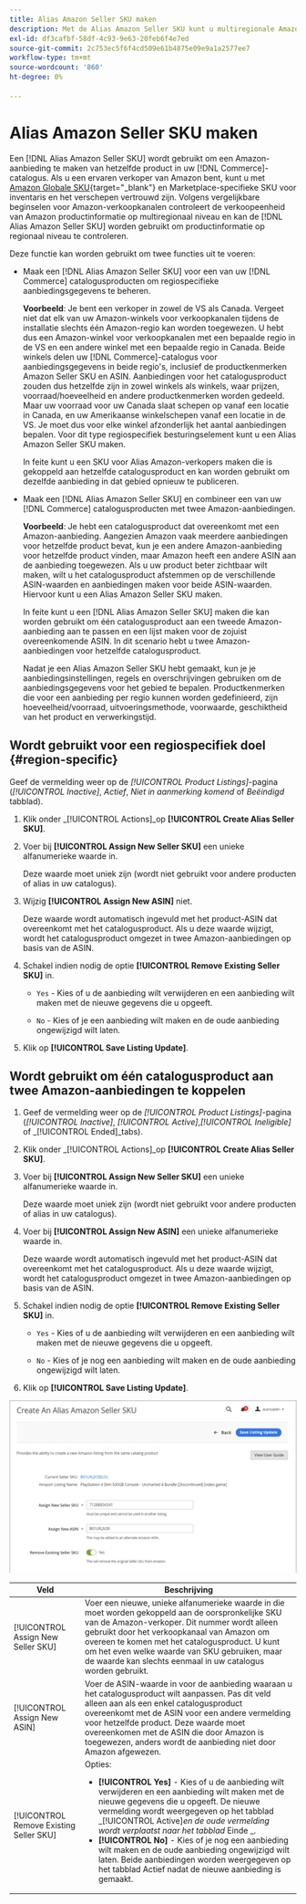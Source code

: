 ```yaml
---
title: Alias Amazon Seller SKU maken
description: Met de Alias Amazon Seller SKU kunt u multiregionale Amazon-aanbiedingen maken op basis van je catalogusproducten voor Handel.
exl-id: df3cafbf-58df-4c93-9e63-20feb6f4e7ed
source-git-commit: 2c753ec5f6f4cd509e61b4875e09e9a1a2577ee7
workflow-type: tm+mt
source-wordcount: '860'
ht-degree: 0%

---
```


# Alias Amazon Seller SKU maken

Een [!DNL Alias Amazon Seller SKU] wordt gebruikt om een Amazon-aanbieding te maken van hetzelfde product in uw [!DNL Commerce]-catalogus. Als u een ervaren verkoper van Amazon bent, kunt u met [Amazon Globale SKU](https://sellercentral.amazon.com/gp/help/external/help.html?itemID=201394090){target=&quot;_blank&quot;} en Marketplace-specifieke SKU voor inventaris en het verschepen vertrouwd zijn. Volgens vergelijkbare beginselen voor Amazon-verkoopkanalen controleert de verkoopeenheid van Amazon productinformatie op multiregionaal niveau en kan de [!DNL Alias Amazon Seller SKU] worden gebruikt om productinformatie op regionaal niveau te controleren.

Deze functie kan worden gebruikt om twee functies uit te voeren:

- Maak een [!DNL Alias Amazon Seller SKU] voor een van uw [!DNL Commerce] catalogusproducten om regiospecifieke aanbiedingsgegevens te beheren.

   **Voorbeeld**: Je bent een verkoper in zowel de VS als Canada. Vergeet niet dat elk van uw Amazon-winkels voor verkoopkanalen tijdens de installatie slechts één Amazon-regio kan worden toegewezen. U hebt dus een Amazon-winkel voor verkoopkanalen met een bepaalde regio in de VS en een andere winkel met een bepaalde regio in Canada. Beide winkels delen uw [!DNL Commerce]-catalogus voor aanbiedingsgegevens in beide regio&#39;s, inclusief de productkenmerken Amazon Seller SKU en ASIN. Aanbiedingen voor het catalogusproduct zouden dus hetzelfde zijn in zowel winkels als winkels, waar prijzen, voorraad/hoeveelheid en andere productkenmerken worden gedeeld. Maar uw voorraad voor uw Canada slaat schepen op vanaf een locatie in Canada, en uw Amerikaanse winkelschepen vanaf een locatie in de VS. Je moet dus voor elke winkel afzonderlijk het aantal aanbiedingen bepalen. Voor dit type regiospecifiek besturingselement kunt u een Alias Amazon Seller SKU maken.

   In feite kunt u een SKU voor Alias Amazon-verkopers maken die is gekoppeld aan hetzelfde catalogusproduct en kan worden gebruikt om dezelfde aanbieding in dat gebied opnieuw te publiceren.

- Maak een [!DNL Alias Amazon Seller SKU] en combineer een van uw [!DNL Commerce] catalogusproducten met twee Amazon-aanbiedingen.

   **Voorbeeld**: Je hebt een catalogusproduct dat overeenkomt met een Amazon-aanbieding. Aangezien Amazon vaak meerdere aanbiedingen voor hetzelfde product bevat, kun je een andere Amazon-aanbieding voor hetzelfde product vinden, maar Amazon heeft een andere ASIN aan de aanbieding toegewezen. Als u uw product beter zichtbaar wilt maken, wilt u het catalogusproduct afstemmen op de verschillende ASIN-waarden en aanbiedingen maken voor beide ASIN-waarden. Hiervoor kunt u een Alias Amazon Seller SKU maken.

   In feite kunt u een [!DNL Alias Amazon Seller SKU] maken die kan worden gebruikt om één catalogusproduct aan een tweede Amazon-aanbieding aan te passen en een lijst maken voor de zojuist overeenkomende ASIN. In dit scenario hebt u twee Amazon-aanbiedingen voor hetzelfde catalogusproduct.

   Nadat je een Alias Amazon Seller SKU hebt gemaakt, kun je je aanbiedingsinstellingen, regels en overschrijvingen gebruiken om de aanbiedingsgegevens voor het gebied te bepalen. Productkenmerken die voor een aanbieding per regio kunnen worden gedefinieerd, zijn hoeveelheid/voorraad, uitvoeringsmethode, voorwaarde, geschiktheid van het product en verwerkingstijd.

## Wordt gebruikt voor een regiospecifiek doel {#region-specific}

Geef de vermelding weer op de _[!UICONTROL Product Listings]_-pagina (_[!UICONTROL Inactive]_, _Actief_, _Niet in aanmerking komend_ of _Beëindigd_ tabblad).

1. Klik onder _[!UICONTROL Actions]_op **[!UICONTROL Create Alias Seller SKU]**.

1. Voer bij **[!UICONTROL Assign New Seller SKU]** een unieke alfanumerieke waarde in.

   Deze waarde moet uniek zijn (wordt niet gebruikt voor andere producten of alias in uw catalogus).

1. Wijzig **[!UICONTROL Assign New ASIN]** niet.

   Deze waarde wordt automatisch ingevuld met het product-ASIN dat overeenkomt met het catalogusproduct. Als u deze waarde wijzigt, wordt het catalogusproduct omgezet in twee Amazon-aanbiedingen op basis van de ASIN.

1. Schakel indien nodig de optie **[!UICONTROL Remove Existing Seller SKU]** in.

   - `Yes` - Kies of u de aanbieding wilt verwijderen en een aanbieding wilt maken met de nieuwe gegevens die u opgeeft.

   - `No` - Kies of je een aanbieding wilt maken en de oude aanbieding ongewijzigd wilt laten.

1. Klik op **[!UICONTROL Save Listing Update]**.

## Wordt gebruikt om één catalogusproduct aan twee Amazon-aanbiedingen te koppelen

1. Geef de vermelding weer op de _[!UICONTROL Product Listings]_-pagina (_[!UICONTROL Inactive]_, _[!UICONTROL Active]_,_[!UICONTROL Ineligible]_ of _[!UICONTROL Ended]_tabs).

1. Klik onder _[!UICONTROL Actions]_op **[!UICONTROL Create Alias Seller SKU]**.

1. Voer bij **[!UICONTROL Assign New Seller SKU]** een unieke alfanumerieke waarde in.

   Deze waarde moet uniek zijn (wordt niet gebruikt voor andere producten of alias in uw catalogus).

1. Voer bij **[!UICONTROL Assign New ASIN]** een unieke alfanumerieke waarde in.

   Deze waarde wordt automatisch ingevuld met het product-ASIN dat overeenkomt met het catalogusproduct. Als u deze waarde wijzigt, wordt het catalogusproduct omgezet in twee Amazon-aanbiedingen op basis van de ASIN.

1. Schakel indien nodig de optie **[!UICONTROL Remove Existing Seller SKU]** in.

   - `Yes` - Kies of u de aanbieding wilt verwijderen en een aanbieding wilt maken met de nieuwe gegevens die u opgeeft.

   - `No` - Kies of je nog een aanbieding wilt maken en de oude aanbieding ongewijzigd wilt laten.

1. Klik op **[!UICONTROL Save Listing Update]**.

![een Alias Amazon Seller SKU maken](assets/amazon-alias-sku-create.png)

| Veld | Beschrijving |
|--- |--- |
| [!UICONTROL Assign New Seller SKU] | Voer een nieuwe, unieke alfanumerieke waarde in die moet worden gekoppeld aan de oorspronkelijke SKU van de Amazon-verkoper. Dit nummer wordt alleen gebruikt door het verkoopkanaal van Amazon om overeen te komen met het catalogusproduct. U kunt om het even welke waarde van SKU gebruiken, maar de waarde kan slechts eenmaal in uw catalogus worden gebruikt. |
| [!UICONTROL Assign New ASIN] | Voer de ASIN-waarde in voor de aanbieding waaraan u het catalogusproduct wilt aanpassen. Pas dit veld alleen aan als een enkel catalogusproduct overeenkomt met de ASIN voor een andere vermelding voor hetzelfde product. Deze waarde moet overeenkomen met de ASIN die door Amazon is toegewezen, anders wordt de aanbieding niet door Amazon afgewezen. |
| [!UICONTROL Remove Existing Seller SKU] | Opties:<ul><li>**[!UICONTROL Yes]** - Kies of u de aanbieding wilt verwijderen en een aanbieding wilt maken met de nieuwe gegevens die u opgeeft. De nieuwe vermelding wordt weergegeven op het tabblad _[!UICONTROL Active]_en de oude vermelding wordt verplaatst naar het tabblad_ Einde _.</li><li>**[!UICONTROL No]** - Kies of je nog een aanbieding wilt maken en de oude aanbieding ongewijzigd wilt laten. Beide aanbiedingen worden weergegeven op het tabblad Actief nadat de nieuwe aanbieding is gemaakt.</li></ul> |
